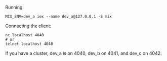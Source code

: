 Running:

    MIX_ENV=dev_a iex --name dev_a@127.0.0.1 -S mix
    
Connecting the client:

    nc localhost 4040
    # or
    telnet localhost 4040
    
If you have a cluster, dev_a is on 4040, dev_b on 4041, and dev_c on 4042.
